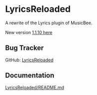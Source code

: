 LyricsReloaded
==============

A rewrite of the Lyrics plugin of MusicBee.

New version [1.1.10 here](https://github.com/mbfrankz/LyricsReloaded/releases/tag/1.1.10/)

Bug Tracker
-----------
GitHub: [LyricsReloaded](https://github.com/mbfrankz/LyricsReloaded/issues)

Documentation
-------------
[LyricsReloaded/README.md](LyricsReloaded/README.md)

